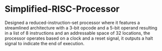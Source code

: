 # Simplified-RISC-Processor

Designed a reduced-instruction-set processor where it features a streamlined architecture with a 3-bit opcode 
and a 5-bit operand resulting in a list of 8 instructions and an addressable space of 32 locations, the processor operates 
based on a clock and a reset signal, it outputs a halt signal to indicate the end of execution.
